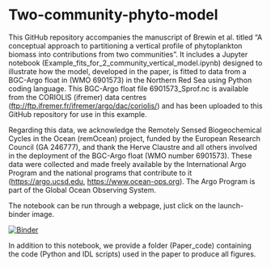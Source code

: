 # Two-community-phyto-model

This GitHub repository accompanies the manuscript of Brewin et al. titled “A conceptual approach to partitioning a vertical profile of phytoplankton biomass into contributions from two communities”. It includes a Jupyter notebook (Example_fits_for_2_community_vertical_model.ipynb) designed to illustrate how the model, developed in the paper, is fitted to data from a BGC-Argo float in (WMO 6901573) in the Northern Red Sea using Python coding language. This BGC-Argo float file 6901573\_Sprof.nc is available from the CORIOLIS (ifremer) data centres (ftp://ftp.ifremer.fr/ifremer/argo/dac/coriolis/) and has been uploaded to this GitHub repository for use in this example.

Regarding this data, we acknowledge the Remotely Sensed Biogeochemical Cycles in the Ocean (remOcean) project, funded by the European Research Council (GA 246777), and thank the Herve Claustre and all others involved in the deployment of the BGC-Argo float (WMO number 6901573). These data were collected and made freely available by the International Argo Program and the national programs that contribute to it (https://argo.ucsd.edu, https://www.ocean-ops.org). The Argo Program is part of the Global Ocean Observing System.

The notebook can be run through a webpage, just click on the launch-binder image.

[![Binder](https://mybinder.org/badge_logo.svg)](https://mybinder.org/v2/gh/rjbrewin/Two-community-phyto-model/HEAD)

In addition to this notebook, we provide a folder (Paper_code) containing the code (Python and IDL scripts) used in the paper to produce all figures.  

